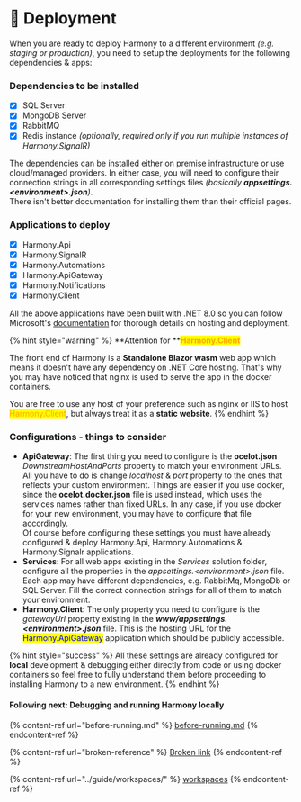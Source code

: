 # 🚢 Deployment

When you are ready to deploy Harmony to a different environment _(e.g. staging or production)_, you need to setup the deployments for the following dependencies & apps:

### Dependencies to be installed

* [x] SQL Server
* [x] MongoDB Server
* [x] RabbitMQ
* [x] Redis instance _(optionally, required only if you run multiple instances of Harmony.SignalR)_

The dependencies can be installed either on premise infrastructure or use cloud/managed providers. In either case, you will need to configure their connection strings in all corresponding settings files _(basically **appsettings.\<environment>.json**)_.\
There isn't better documentation for installing them than their official pages.

### Applications to deploy

* [x] Harmony.Api
* [x] Harmony.SignalR
* [x] Harmony.Automations
* [x] Harmony.ApiGateway
* [x] Harmony.Notifications
* [x] Harmony.Client

All the above applications have been built with .NET 8.0 so you can follow Microsoft's [documentation](https://learn.microsoft.com/en-us/aspnet/core/host-and-deploy/?view=aspnetcore-8.0) for thorough details on hosting and deployment.&#x20;

{% hint style="warning" %}
**Attention for **<mark style="color:orange;">**Harmony.Client**</mark>

The front end of Harmony is a **Standalone Blazor wasm** web app which means it doesn't have any dependency on .NET Core hosting. That's why you may have noticed that nginx is used to serve the app in the docker containers.&#x20;

You are free to use any host of your preference such as nginx or IIS to host <mark style="color:orange;">Harmony.Client</mark>, but always treat it as a **static website**.
{% endhint %}

### Configurations - things to consider

* **ApiGateway**: The first thing you need to configure is the **ocelot.json** _DownstreamHostAndPorts_ property to match your environment URLs. All you have to do is change _localhost_ & _port_ property to the ones that reflects your custom environment. Things are easier if you use docker, since the **ocelot.docker.json** file is used instead, which uses the services names rather than fixed URLs. In any case, if you use docker for your new environment, you may have to configure that file accordingly. \
  Of course before configuring these settings you must have already configured & deploy Harmony.Api, Harmony.Automations & Harmony.Signalr applications.
* **Services**: For all web apps existing in the _Services_ solution folder, configure all the properties in the _appsettings.\<environment>.json_ file. Each app may have different dependencies, e.g. RabbitMq, MongoDb or SQL Server. Fill the correct connection strings for all of them to match your environment.
* **Harmony.Client**: The only property you need to configure is the _gatewayUrl_ property existing in the _**www/appsettings.\<environment>.json**_ file. This is the hosting URL for the <mark style="color:blue;">Harmony.ApiGateway</mark> application which should be publicly accessible.&#x20;

{% hint style="success" %}
All these settings are already configured for **local** development & debugging either directly from code or using docker containers so feel free to fully understand them before proceeding to installing Harmony to a new environment.
{% endhint %}

#### Following next: Debugging and running Harmony locally

{% content-ref url="before-running.md" %}
[before-running.md](before-running.md)
{% endcontent-ref %}

{% content-ref url="broken-reference" %}
[Broken link](broken-reference)
{% endcontent-ref %}

{% content-ref url="../guide/workspaces/" %}
[workspaces](../guide/workspaces/)
{% endcontent-ref %}
